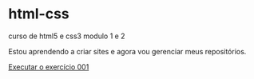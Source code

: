 # html-css
 curso de html5 e css3 modulo 1 e 2 

 Estou aprendendo a criar sites e agora vou gerenciar meus repositórios. 

<a href="https://pauladalcoleto.github.io/html-css/exerc%C3%ADcio/ex001/index.html">Executar o exercício 001</a>
